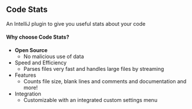 ## Code Stats


An IntelliJ plugin to give you useful stats about your code


#### Why choose Code Stats?

- **Open Source**
    - No malicious use of data
- Speed and Efficiency
    - Parses files very fast and handles large files by streaming
- Features
    - Counts file size, blank lines and comments and documentation and more!
- Integration
    - Customizable with an integrated custom settings menu




